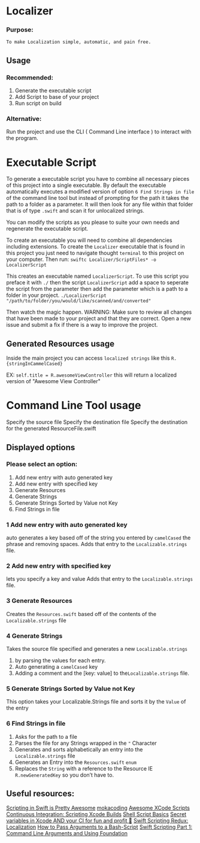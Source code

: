 #  Localizer

### Purpose:
    To make Localization simple, automatic, and pain free.

## Usage
### Recommended:

1. Generate the executable script
2. Add Script to base of your project
3. Run script on build

### Alternative: 
 Run the project and use the CLI ( Command Line interface ) to interact with the program. 



# Executable Script

To generate a executable script you have to combine all necessary pieces of this project into a single executable. By default the executable automatically executes a modified version of option `6 Find Strings in file` of the command line tool but instead of prompting for the path it takes the path to a folder as a parameter. It will then look for any file within that folder that is of type `.swift` and scan it for unlocalized strings.

You can modify the scripts as you please to suite your own needs and regenerate the executable script.

To create an executable you will need to combine all dependencies including extensions. To create the `Localizer` executable that is found in this project you just need to navigate thought `terminal` to this project on your computer. 
Then run:
`swiftc Localizer/ScriptFiles* -o LocalizerScript`

This creates an executable named `LocalizerScript`. To use this script you preface it with `./` then the script `LocalizerScript` add a space to seperate the script from the parameter then add the parameter which is a path to a folder in your project.
`./LocalizerScript "/path/to/folder/you/would/like/scanned/and/converted"`

Then watch the magic happen. WARNING: Make sure to review all changes that have been made to your project and that they are correct. Open a new issue and submit a fix if there is a way to improve the project.


## Generated Resources usage
Inside the main project you can access `localized strings` like this
`R.{stringInCammelCased}`

EX: `self.title = R.awesomeViewController`
this will return a localized version of "Awesome View Controller"

# Command Line Tool usage

Specify the source file
Specify the destination file
Specify the destination for the generated ResourceFile.swift


## Displayed options

### Please select an option:
1) Add new entry with auto generated key
2) Add new entry with specified key
3) Generate Resources
4) Generate Strings
5) Generate Strings Sorted by Value not Key
6) Find Strings in file


### 1 Add new entry with auto generated key

auto generates a key based off of the string you entered by  `camelCased` the phrase and removing spaces.
Adds that entry to the `Localizable.strings` file.

### 2 Add new entry with specified key
lets you specify a key and value
Adds that entry to the `Localizable.strings` file.

### 3 Generate Resources
Creates the `Resources.swift` based off of the contents of the `Localizable.strings` file

### 4 Generate Strings
Takes the source file specified and generates a new `Localizable.strings`
1) by parsing the values for each entry.
2) Auto generating a `camelCased` key
3) Adding a comment and the [key: value] to the`Localizable.strings` file.

### 5 Generate Strings Sorted by Value not Key
This option takes your Localizable.Strings file and sorts it by the `Value` of the entry

### 6 Find Strings in file
1) Asks for the path to a file
2) Parses the file for any Strings wrapped in the `"` Character
3) Generates and sorts alphabetically an entry into the `Localizable.strings` file
4) Generates an Entry into the `Resources.swift`  `enum`
5) Replaces the `String` with a reference to the Resource IE `R.newGeneratedKey` so you don’t have to.






















## Useful resources:
[Scripting in Swift is Pretty Awesome](https://krakendev.io/blog/scripting-in-swift)
[mokacoding](http://www.mokacoding.com/blog/better-build-phase-scripts/)
[Awesome XCode Scripts](https://github.com/aashishtamsya/awesome-xcode-scripts#detect-fixme-todo-error-tag-on-swift-script)
[Continuous Integration: Scripting Xcode Builds](https://code.tutsplus.com/tutorials/continuous-integration-scripting-xcode-builds--pre-25512)
[Shell Script Basics](https://developer.apple.com/library/content/documentation/OpenSource/Conceptual/ShellScripting/shell_scripts/shell_scripts.html)
[Secret variables in Xcode AND your CI for fun and profit 💌](https://medium.com/flawless-app-stories/secret-variables-in-xcode-and-your-ci-for-fun-and-profit-d387a50475d7)
[Swift Scripting Redux: Localization](https://academy.realm.io/posts/altconf-ayaka-nonaka-swift-scripting-redux-localization/)
[How to Pass Arguments to a Bash-Script](https://www.lifewire.com/pass-arguments-to-bash-script-2200571)
[Swift Scripting Part 1: Command Line Arguments and Using Foundation](http://keitaito.com/blog/2017/01/15/swift-scripting-part-1-command-line-arguments.html)
